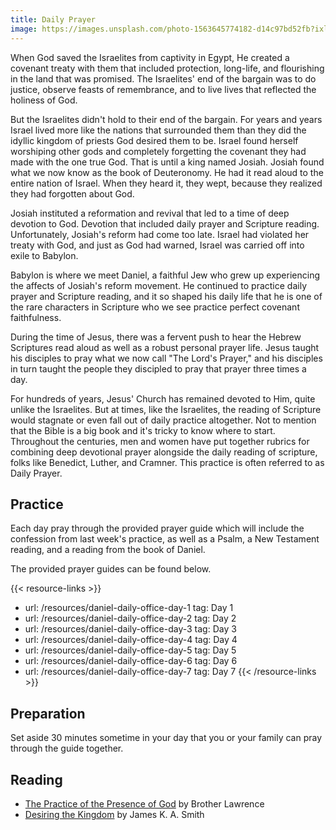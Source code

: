 ```yaml
---
title: Daily Prayer
image: https://images.unsplash.com/photo-1563645774182-d14c97bd52fb?ixlib=rb-1.2.1&ixid=eyJhcHBfaWQiOjEyMDd9&auto=format&fit=crop&w=800&q=80
---
```


When God saved the Israelites from captivity in Egypt, He created a covenant treaty with them that included protection, long-life, and flourishing in the land that was promised. The Israelites' end of the bargain was to do justice, observe feasts of remembrance, and to live lives that reflected the holiness of God. 

But the Israelites didn't hold to their end of the bargain. For years and years Israel lived more like the nations that surrounded them than they did the idyllic kingdom of priests God desired them to be. Israel found herself worshiping other gods and completely forgetting the covenant they had made with the one true God. That is until a king named Josiah. Josiah found what we now know as the book of Deuteronomy. He had it read aloud to the entire nation of Israel. When they heard it, they wept, because they realized they had forgotten about God.

Josiah instituted a reformation and revival that led to a time of deep devotion to God. Devotion that included daily prayer and Scripture reading. Unfortunately, Josiah's reform had come too late. Israel had violated her treaty with God, and just as God had warned, Israel was carried off into exile to Babylon.

Babylon is where we meet Daniel, a faithful Jew who grew up experiencing the affects of Josiah's reform movement. He continued to practice daily prayer and Scripture reading, and it so shaped his daily life that he is one of the rare characters in Scripture who we see practice perfect covenant faithfulness.

During the time of Jesus, there was a fervent push to hear the Hebrew Scriptures read aloud as well as a robust personal prayer life. Jesus taught his disciples to pray what we now call "The Lord's Prayer," and his disciples in turn taught the people they discipled to pray that prayer three times a day. 

For hundreds of years, Jesus' Church has remained devoted to Him, quite unlike the Israelites. But at times, like the Israelites, the reading of Scripture would stagnate or even fall out of daily practice altogether. Not to mention that the Bible is a big book and it's tricky to know where to start. Throughout the centuries, men and women have put together rubrics for combining deep devotional prayer alongside the daily reading of scripture, folks like Benedict, Luther, and Cramner. This practice is often referred to as Daily Prayer.

## Practice

Each day pray through the provided prayer guide which will include the confession from last week's practice, as well as a Psalm, a New Testament reading, and a reading from the book of Daniel.

The provided prayer guides can be found below. 

{{< resource-links >}}
- url: /resources/daniel-daily-office-day-1
  tag: Day 1
- url: /resources/daniel-daily-office-day-2
  tag: Day 2
- url: /resources/daniel-daily-office-day-3
  tag: Day 3
- url: /resources/daniel-daily-office-day-4
  tag: Day 4
- url: /resources/daniel-daily-office-day-5
  tag: Day 5
- url: /resources/daniel-daily-office-day-6
  tag: Day 6
- url: /resources/daniel-daily-office-day-7
  tag: Day 7
{{< /resource-links >}}

## Preparation

Set aside 30 minutes sometime in your day that you or your family can pray through the guide together.

## Reading

- [The Practice of the Presence of God](https://www.amazon.com/Practice-Presence-God-Brother-Lawrence/dp/1629101699/) by Brother Lawrence
- [Desiring the Kingdom](https://www.amazon.com/Desiring-Kingdom-Worldview-Formation-Liturgies/dp/0801035775) by James K. A. Smith
